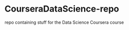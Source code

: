 CourseraDataScience-repo
========================

repo containing stuff for the Data Science Coursera course

